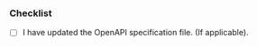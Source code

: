 
[//]: # (A few sentences describing the overall goals of the pull request's commits.)

### Checklist

- [ ] I have updated the OpenAPI specification file. (If applicable).
